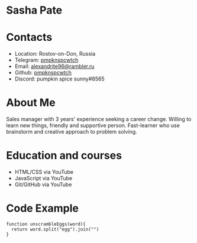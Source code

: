 # Sasha Pate

# Contacts

- Location: Rostov-on-Don, Russia
- Telegram: [pmpknspcwtch](https://t.me/gngr_qnn)
- Email: alexandrite96@rambler.ru
- Github: [pmpknspcwtch](https://github.com/pmpknspcwtch)
- Discord: pumpkin spice sunny#8565

# About Me

Sales manager with 3 years' experience seeking a career change. Willing to learn new things, friendly and supportive person. Fast-learner who use brainstorm and creative approach to problem solving.

# Education and courses

- HTML/CSS via YouTube
- JavaScript via YouTube
- Git/GitHub via YouTube

# Code Example

```
function unscrambleEggs(word){
  return word.split("egg").join("")
}
```
